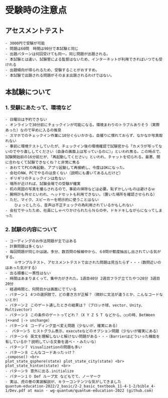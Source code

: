 
# 受験時の注意点

## アセスメントテスト

    - 3000円で受験が可能
    - 問題は60問　時間は90分で本試験と同じ
    - 出題パターンは何回受けても同一。同じ問題が出題される。
    - 本試験とは違い、試験管による監督はないため、インターネットが利用できればいつでも受けれる
    - 出題傾向が得られるため、受験することがおすすめ。
    - 本試験で出題される問題がそのまま出題されるわけではない。

## 本試験について

### 1. 受験にあたって、環境など
    - 日曜日は予約できない
    - オンラインで30分前にチェックインが可能になる。環境まわりのトラブルありそう（実際あった）なので早めに入るの推奨
    - スマホでのチェックイン作業に10分ぐらいかかる。自撮りに慣れておらず、なかなか写真取れない
    - 事前に環境テストしていたが、チェックイン後の環境確認で試験官から「カメラが写ってないのでやり直ししてください（自身の画面上は写っているのに）」といわれ焦る。この時点で、試験開始前の16分前だが、「再起動してください」といわれ、チャットを切られる。最悪、間に合わなくて試験できなくね？と非常に焦る
    - あわててPCの再起動、アプリ起動して再接続し、今度はOKになった。
    - 会社のNW、PCでやるのは良くない（説明にも書いてあるんだけど）
    - ギリギリのチェックインは危ない
    - 場所が近ければ、試験会場での受験が確実
    - 机の周囲の写真を撮らされるので、事前の掃除などは必要。恥ずかしいものは避けるｗ
    - 腕時計も外せといわれ、ヘッドセットも利用できない。（置いた場所を確認させられる）
    - ただ、マイク、スピーカーを明示的に使うことはない
        ひょっとしたら、音声は不正チェックの為利用されているかもしれない
    - 会社でやったため、社員にしゃべりかけられたらＮＧの中、ドキドキしながらになってしまった

### 2. 試験の内容について

    - コーディングのお作法問題が主ではある
    - 計算問題は多くない
    - 毎回問題が同じかは謎。多分、数百問の候補中から、６0問が都度抽出し出されている気がする。
        ※サンプルテスト、アセスメントテストで出された問題は見当たらず・・・（数問近いのはあった気がする）
    - 出る順番に一貫性はない
    - 時間はあまりまくって、集中力がきれた。1週目40分 2週目フラグ立てたやつ20分 3週目20分
    - 経過時間と、何問目かは画面にでている
    - パターン１ 4つの選択肢で、どの書き方が正解？（微妙に文法が違うとか、こんなコードないとか）
    - パターン２ このゲート通したときの結果は？（ブロッホ球、vector、Unity、Multivector)
    - パターン３ この条件のゲートってどれ？（X Y Z S T などから、○○の時、BetWeen |+>and |-> unchange）
    - パターン４ コーディング並べ変え問題（少ないが、確実にある）
    -  パターン５ ヒストグラム表示、executeなどのオプション問題（少ないが確実にある）
    - パターン６ 英文を理解しないと解けない問題がある・・・（Barrierはどういった機能を有しているか？説明している文章を選べ・・みたいな）
    - パターン７ Visualizetionの問題も多い
    - パターン８ こんなコードあったっけ？
    .compose() <br>
    plot_state_qsphere(state) plot_state_city(state) <br>
    plot_state_hinton(state) <br>
    - パターン９ 意外に出る.initialize 
    - パターン１０ Def ループ文 などもでて、ノーマーク
    - 実は、虎の巻の実装解説が、キラーコンテンツな気がしてきました
    quantum-education-2022/2_basic/2-2_basic_textbook_11-4-1-2/bible_4-1/Dev.pdf at main · wg-quantum/quantum-education-2022 (github.com)

